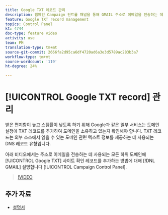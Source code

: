 ```yaml
---
title: Google TXT 레코드 관리
description: 캠페인 Campaign 컨트롤 패널을 통해 GMAIL 주소로 이메일을 전송하는 데 사용되는 모든 하위 도메인에 Google TXT 사이트 확인 레코드를 추가할 수 있습니다.
feature: Google TXT record management
topics: Control Panel
kt: 4744
doc-type: feature video
activity: use
team: PM
translation-type: tm+mt
source-git-commit: 2666fa2d95ca6df4720ad6a3e3d5789ac283b3a7
workflow-type: tm+mt
source-wordcount: '119'
ht-degree: 24%

---
```



# [!UICONTROL Google TXT record] 관리

받은 편지함이 높고 스팸률이 낮도록 하기 위해 Google과 같은 일부 서비스는 도메인 설정에 TXT 레코드를 추가하여 도메인을 소유하고 있는지 확인해야 합니다. TXT 레코드는 외부 소스에서 읽을 수 있는 도메인 관련 텍스트 정보를 제공하는 데 사용되는 DNS 레코드 유형입니다.

아래 비디오에서는 주소로 이메일을 전송하는 데 사용되는 모든 하위 도메인에 [!UICONTROL Google TXT] 사이트 확인 레코드를 추가하는 방법에 대해 [!DNL GMAIL] 설명합니다 [!UICONTROL Campaign Control Panel].

>[!VIDEO](https://video.tv.adobe.com/v/32369?quality=12)

## 추가 자료

* [설명서](https://docs.adobe.com/content/help/en/control-panel/using/subdomains-and-certificates/managing-txt-records.html)